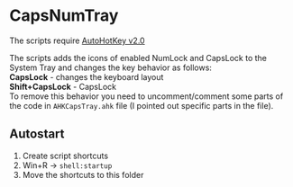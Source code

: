 # CapsNumTray
The scripts require [AutoHotKey v2.0](https://www.autohotkey.com)

The scripts adds the icons of enabled NumLock and CapsLock to the System Tray and changes the key behavior as follows:  
__CapsLock__ - changes the keyboard layout  
__Shift+CapsLock__ - CapsLock  
To remove this behavior you need to uncomment/comment some parts of the code in `AHKCapsTray.ahk` file (I pointed out specific parts in the file).

## Autostart
1. Create script shortcuts
2. Win+R -> `shell:startup`
3. Move the shortcuts to this folder

